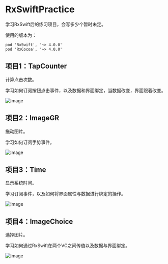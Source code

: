 # RxSwiftPractice
学习RxSwift后的练习项目，会写多少个暂时未定。

使用的版本为：
```
pod 'RxSwift', '~> 4.0.0'
pod 'RxCocoa', '~> 4.0.0'
```

## 项目1：TapCounter
计算点击次数。

学习如何订阅按钮点击事件，以及数据和界面绑定，当数据改变，界面跟着改变。

![image](https://github.com/flywo/RxSwiftPractice/blob/master/01TapCounter/TapCounter.gif)

## 项目2：ImageGR
拖动图片。

学习如何订阅手势事件。

![image](https://github.com/flywo/RxSwiftPractice/blob/master/02ImageGR/02.gif)

## 项目3：Time
显示系统时间。

学习订阅事件，以及如何将界面属性与数据进行绑定的操作。

![image](https://github.com/flywo/RxSwiftPractice/blob/master/03TimeChoice/03.gif)

## 项目4：ImageChoice
选择图片。

学习如何通过RxSwift在两个VC之间传值以及数据与界面绑定。

![image](https://github.com/flywo/RxSwiftPractice/blob/master/04ImageChoice/04.gif)
